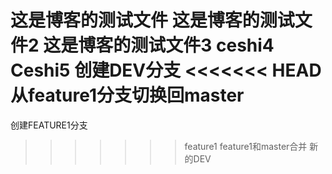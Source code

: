 这是博客的测试文件
这是博客的测试文件2
这是博客的测试文件3
ceshi4
Ceshi5
创建DEV分支
<<<<<<< HEAD
从feature1分支切换回master
=======
创建FEATURE1分支
>>>>>>> feature1
feature1和master合并
新的DEV

